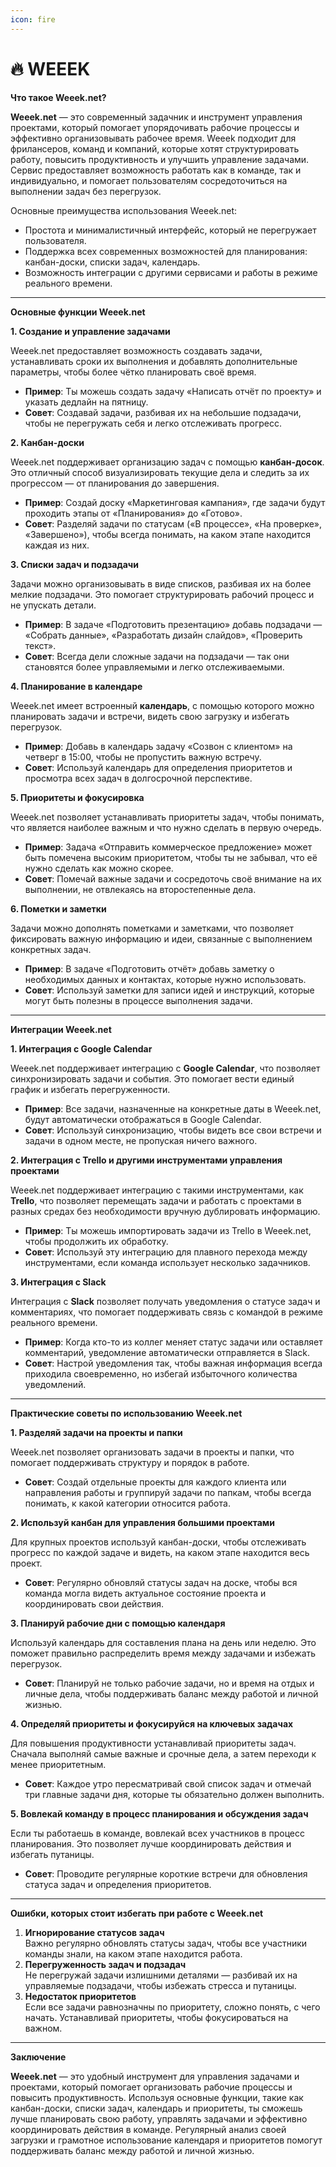 ```yaml
---
icon: fire
---
```


# 🔥 WEEEK

**Что такое Weeek.net?**

**Weeek.net** — это современный задачник и инструмент управления проектами, который помогает упорядочивать рабочие процессы и эффективно организовывать рабочее время. Weeek подходит для фрилансеров, команд и компаний, которые хотят структурировать работу, повысить продуктивность и улучшить управление задачами. Сервис предоставляет возможность работать как в команде, так и индивидуально, и помогает пользователям сосредоточиться на выполнении задач без перегрузок.

Основные преимущества использования Weeek.net:

* Простота и минималистичный интерфейс, который не перегружает пользователя.
* Поддержка всех современных возможностей для планирования: канбан-доски, списки задач, календарь.
* Возможность интеграции с другими сервисами и работы в режиме реального времени.

***

**Основные функции Weeek.net**

**1. Создание и управление задачами**

Weeek.net предоставляет возможность создавать задачи, устанавливать сроки их выполнения и добавлять дополнительные параметры, чтобы более чётко планировать своё время.

* **Пример**: Ты можешь создать задачу «Написать отчёт по проекту» и указать дедлайн на пятницу.
* **Совет**: Создавай задачи, разбивая их на небольшие подзадачи, чтобы не перегружать себя и легко отслеживать прогресс.

**2. Канбан-доски**

Weeek.net поддерживает организацию задач с помощью **канбан-досок**. Это отличный способ визуализировать текущие дела и следить за их прогрессом — от планирования до завершения.

* **Пример**: Создай доску «Маркетинговая кампания», где задачи будут проходить этапы от «Планирования» до «Готово».
* **Совет**: Разделяй задачи по статусам («В процессе», «На проверке», «Завершено»), чтобы всегда понимать, на каком этапе находится каждая из них.

**3. Списки задач и подзадачи**

Задачи можно организовывать в виде списков, разбивая их на более мелкие подзадачи. Это помогает структурировать рабочий процесс и не упускать детали.

* **Пример**: В задаче «Подготовить презентацию» добавь подзадачи — «Собрать данные», «Разработать дизайн слайдов», «Проверить текст».
* **Совет**: Всегда дели сложные задачи на подзадачи — так они становятся более управляемыми и легко отслеживаемыми.

**4. Планирование в календаре**

Weeek.net имеет встроенный **календарь**, с помощью которого можно планировать задачи и встречи, видеть свою загрузку и избегать перегрузок.

* **Пример**: Добавь в календарь задачу «Созвон с клиентом» на четверг в 15:00, чтобы не пропустить важную встречу.
* **Совет**: Используй календарь для определения приоритетов и просмотра всех задач в долгосрочной перспективе.

**5. Приоритеты и фокусировка**

Weeek.net позволяет устанавливать приоритеты задач, чтобы понимать, что является наиболее важным и что нужно сделать в первую очередь.

* **Пример**: Задача «Отправить коммерческое предложение» может быть помечена высоким приоритетом, чтобы ты не забывал, что её нужно сделать как можно скорее.
* **Совет**: Помечай важные задачи и сосредоточь своё внимание на их выполнении, не отвлекаясь на второстепенные дела.

**6. Пометки и заметки**

Задачи можно дополнять пометками и заметками, что позволяет фиксировать важную информацию и идеи, связанные с выполнением конкретных задач.

* **Пример**: В задаче «Подготовить отчёт» добавь заметку о необходимых данных и контактах, которые нужно использовать.
* **Совет**: Используй заметки для записи идей и инструкций, которые могут быть полезны в процессе выполнения задачи.

***

**Интеграции Weeek.net**

**1. Интеграция с Google Calendar**

Weeek.net поддерживает интеграцию с **Google Calendar**, что позволяет синхронизировать задачи и события. Это помогает вести единый график и избегать перегруженности.

* **Пример**: Все задачи, назначенные на конкретные даты в Weeek.net, будут автоматически отображаться в Google Calendar.
* **Совет**: Используй синхронизацию, чтобы видеть все свои встречи и задачи в одном месте, не пропуская ничего важного.

**2. Интеграция с Trello и другими инструментами управления проектами**

Weeek.net поддерживает интеграцию с такими инструментами, как **Trello**, что позволяет перемещать задачи и работать с проектами в разных средах без необходимости вручную дублировать информацию.

* **Пример**: Ты можешь импортировать задачи из Trello в Weeek.net, чтобы продолжить их обработку.
* **Совет**: Используй эту интеграцию для плавного перехода между инструментами, если команда использует несколько задачников.

**3. Интеграция с Slack**

Интеграция с **Slack** позволяет получать уведомления о статусе задач и комментариях, что помогает поддерживать связь с командой в режиме реального времени.

* **Пример**: Когда кто-то из коллег меняет статус задачи или оставляет комментарий, уведомление автоматически отправляется в Slack.
* **Совет**: Настрой уведомления так, чтобы важная информация всегда приходила своевременно, но избегай избыточного количества уведомлений.

***

**Практические советы по использованию Weeek.net**

**1. Разделяй задачи на проекты и папки**

Weeek.net позволяет организовать задачи в проекты и папки, что помогает поддерживать структуру и порядок в работе.

* **Совет**: Создай отдельные проекты для каждого клиента или направления работы и группируй задачи по папкам, чтобы всегда понимать, к какой категории относится работа.

**2. Используй канбан для управления большими проектами**

Для крупных проектов используй канбан-доски, чтобы отслеживать прогресс по каждой задаче и видеть, на каком этапе находится весь проект.

* **Совет**: Регулярно обновляй статусы задач на доске, чтобы вся команда могла видеть актуальное состояние проекта и координировать свои действия.

**3. Планируй рабочие дни с помощью календаря**

Используй календарь для составления плана на день или неделю. Это поможет правильно распределить время между задачами и избежать перегрузок.

* **Совет**: Планируй не только рабочие задачи, но и время на отдых и личные дела, чтобы поддерживать баланс между работой и личной жизнью.

**4. Определяй приоритеты и фокусируйся на ключевых задачах**

Для повышения продуктивности устанавливай приоритеты задач. Сначала выполняй самые важные и срочные дела, а затем переходи к менее приоритетным.

* **Совет**: Каждое утро пересматривай свой список задач и отмечай три главные задачи дня, которые ты обязательно должен выполнить.

**5. Вовлекай команду в процесс планирования и обсуждения задач**

Если ты работаешь в команде, вовлекай всех участников в процесс планирования. Это позволяет лучше координировать действия и избегать путаницы.

* **Совет**: Проводите регулярные короткие встречи для обновления статуса задач и определения приоритетов.

***

**Ошибки, которых стоит избегать при работе с Weeek.net**

1. **Игнорирование статусов задач**\
   Важно регулярно обновлять статусы задач, чтобы все участники команды знали, на каком этапе находится работа.
2. **Перегруженность задач и подзадач**\
   Не перегружай задачи излишними деталями — разбивай их на управляемые подзадачи, чтобы избежать стресса и путаницы.
3. **Недостаток приоритетов**\
   Если все задачи равнозначны по приоритету, сложно понять, с чего начать. Устанавливай приоритеты, чтобы фокусироваться на важном.

***

**Заключение**

**Weeek.net** — это удобный инструмент для управления задачами и проектами, который помогает организовать рабочие процессы и повысить продуктивность. Используя основные функции, такие как канбан-доски, списки задач, календарь и приоритеты, ты сможешь лучше планировать свою работу, управлять задачами и эффективно координировать действия в команде. Регулярный анализ своей загрузки и грамотное использование календаря и приоритетов помогут поддерживать баланс между работой и личной жизнью.
